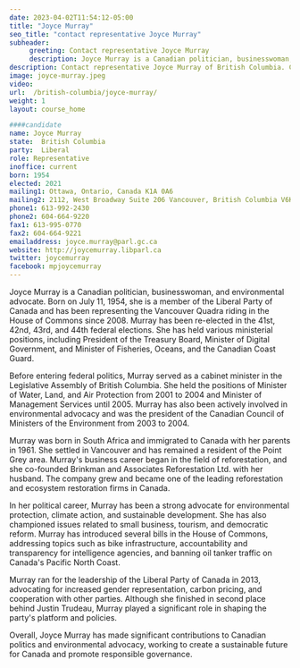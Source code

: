 ```yaml
---
date: 2023-04-02T11:54:12-05:00
title: "Joyce Murray"
seo_title: "contact representative Joyce Murray"
subheader:
     greeting: Contact representative Joyce Murray
     description: Joyce Murray is a Canadian politician, businesswoman, and environmental advocate. Born on July 11, 1954, she is a member of the Liberal Party of Canada and has been representing the Vancouver Quadra riding in the House of Commons since 2008. Murray has been re-elected in the 41st, 42nd, 43rd, and 44th federal elections. She has held various ministerial positions, including President of the Treasury Board, Minister of Digital Government, and Minister of Fisheries, Oceans, and the Canadian Coast Guard.
description: Contact representative Joyce Murray of British Columbia. Contact information for Joyce Murray includes email address, phone number, and mailing address.
image: joyce-murray.jpeg
video:
url:  /british-columbia/joyce-murray/
weight: 1
layout: course_home

####candidate
name: Joyce Murray
state:	British Columbia
party:	Liberal
role: Representative
inoffice: current
born: 1954
elected: 2021
mailing1: Ottawa, Ontario, Canada K1A 0A6
mailing2: 2112, West Broadway Suite 206 Vancouver, British Columbia V6K 2C8
phone1: 613-992-2430
phone2: 604-664-9220
fax1: 613-995-0770
fax2: 604-664-9221
emailaddress: joyce.murray@parl.gc.ca
website: http://joycemurray.libparl.ca
twitter: joycemurray
facebook: mpjoycemurray
---
```


Joyce Murray is a Canadian politician, businesswoman, and environmental advocate. Born on July 11, 1954, she is a member of the Liberal Party of Canada and has been representing the Vancouver Quadra riding in the House of Commons since 2008. Murray has been re-elected in the 41st, 42nd, 43rd, and 44th federal elections. She has held various ministerial positions, including President of the Treasury Board, Minister of Digital Government, and Minister of Fisheries, Oceans, and the Canadian Coast Guard.

Before entering federal politics, Murray served as a cabinet minister in the Legislative Assembly of British Columbia. She held the positions of Minister of Water, Land, and Air Protection from 2001 to 2004 and Minister of Management Services until 2005. Murray has also been actively involved in environmental advocacy and was the president of the Canadian Council of Ministers of the Environment from 2003 to 2004.

Murray was born in South Africa and immigrated to Canada with her parents in 1961. She settled in Vancouver and has remained a resident of the Point Grey area. Murray's business career began in the field of reforestation, and she co-founded Brinkman and Associates Reforestation Ltd. with her husband. The company grew and became one of the leading reforestation and ecosystem restoration firms in Canada.

In her political career, Murray has been a strong advocate for environmental protection, climate action, and sustainable development. She has also championed issues related to small business, tourism, and democratic reform. Murray has introduced several bills in the House of Commons, addressing topics such as bike infrastructure, accountability and transparency for intelligence agencies, and banning oil tanker traffic on Canada's Pacific North Coast.

Murray ran for the leadership of the Liberal Party of Canada in 2013, advocating for increased gender representation, carbon pricing, and cooperation with other parties. Although she finished in second place behind Justin Trudeau, Murray played a significant role in shaping the party's platform and policies.

Overall, Joyce Murray has made significant contributions to Canadian politics and environmental advocacy, working to create a sustainable future for Canada and promote responsible governance.
